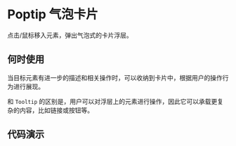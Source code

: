 # Poptip 气泡卡片
点击/鼠标移入元素，弹出气泡式的卡片浮层。

## 何时使用
当目标元素有进一步的描述和相关操作时，可以收纳到卡片中，根据用户的操作行为进行展现。

和 `Tooltip` 的区别是，用户可以对浮层上的元素进行操作，因此它可以承载更复杂的内容，比如链接或按钮等。

## 代码演示